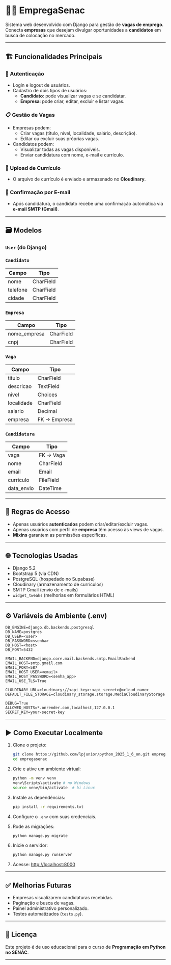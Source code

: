 # 🧑‍💼 EmpregaSenac

Sistema web desenvolvido com Django para gestão de **vagas de emprego**. Conecta **empresas** que desejam divulgar oportunidades a **candidatos** em busca de colocação no mercado.

---

## 🏗️ Funcionalidades Principais

### 👤 Autenticação
- Login e logout de usuários.
- Cadastro de dois tipos de usuários:
  - **Candidato**: pode visualizar vagas e se candidatar.
  - **Empresa**: pode criar, editar, excluir e listar vagas.

### 📋 Gestão de Vagas
- Empresas podem:
  - Criar vagas (título, nível, localidade, salário, descrição).
  - Editar ou excluir suas próprias vagas.
- Candidatos podem:
  - Visualizar todas as vagas disponíveis.
  - Enviar candidatura com nome, e-mail e currículo.

### 📎 Upload de Currículo
- O arquivo de currículo é enviado e armazenado no **Cloudinary**.

### 📧 Confirmação por E-mail
- Após candidatura, o candidato recebe uma confirmação automática via **e-mail SMTP (Gmail)**.

---

## 🗃️ Modelos

### `User` (do Django)

### `Candidato`
| Campo       | Tipo      |
|-------------|-----------|
| nome        | CharField |
| telefone    | CharField |
| cidade      | CharField |

### `Empresa`
| Campo         | Tipo      |
|---------------|-----------|
| nome_empresa  | CharField |
| cnpj          | CharField |

### `Vaga`
| Campo       | Tipo      |
|-------------|-----------|
| titulo      | CharField |
| descricao   | TextField |
| nivel       | Choices   |
| localidade  | CharField |
| salario     | Decimal   |
| empresa     | FK → Empresa |

### `Candidatura`
| Campo     | Tipo      |
|-----------|-----------|
| vaga      | FK → Vaga |
| nome      | CharField |
| email     | Email     |
| curriculo | FileField |
| data_envio| DateTime  |

---

## 🔐 Regras de Acesso

- Apenas usuários **autenticados** podem criar/editar/excluir vagas.
- Apenas usuários com perfil de **empresa** têm acesso às views de vagas.
- **Mixins** garantem as permissões específicas.

---

## 🌐 Tecnologias Usadas

- Django 5.2
- Bootstrap 5 (via CDN)
- PostgreSQL (hospedado no Supabase)
- Cloudinary (armazenamento de currículos)
- SMTP Gmail (envio de e-mails)
- `widget_tweaks` (melhorias em formulários HTML)

---

## ⚙️ Variáveis de Ambiente (.env)

```env
DB_ENGINE=django.db.backends.postgresql
DB_NAME=postgres
DB_USER=<user>
DB_PASSWORD=<senha>
DB_HOST=<host>
DB_PORT=5432

EMAIL_BACKEND=django.core.mail.backends.smtp.EmailBackend
EMAIL_HOST=smtp.gmail.com
EMAIL_PORT=587
EMAIL_HOST_USER=<email>
EMAIL_HOST_PASSWORD=<senha_app>
EMAIL_USE_TLS=True

CLOUDINARY_URL=cloudinary://<api_key>:<api_secret>@<cloud_name>
DEFAULT_FILE_STORAGE=cloudinary_storage.storage.MediaCloudinaryStorage

DEBUG=True
ALLOWED_HOSTS=*.onrender.com,localhost,127.0.0.1
SECRET_KEY=your-secret-key
````

---

## ▶️ Como Executar Localmente

1. Clone o projeto:

   ```bash
   git clone https://github.com/lpjunior/python_2025_1_6_on.git empregasenac
   cd empregasenac
   ```

2. Crie e ative um ambiente virtual:

   ```bash
   python -m venv venv
   venv\Scripts\activate # no Windows 
   source venv/bin/activate  # bi Linux
   ```

3. Instale as dependências:

   ```bash
   pip install -r requirements.txt
   ```

4. Configure o `.env` com suas credenciais.

5. Rode as migrações:

   ```bash
   python manage.py migrate
   ```

6. Inicie o servidor:

   ```bash
   python manage.py runserver
   ```

7. Acesse: [http://localhost:8000](http://localhost:8000)

---

## ✅ Melhorias Futuras

* Empresas visualizarem candidaturas recebidas.
* Paginação e busca de vagas.
* Painel administrativo personalizado.
* Testes automatizados (`tests.py`).

---

## 📄 Licença

Este projeto é de uso educacional para o curso de **Programação em Python no SENAC**.

---

